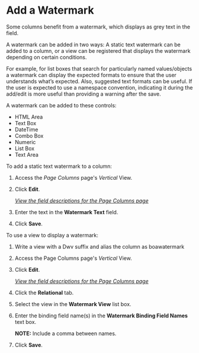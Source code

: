 # Add a Watermark

Some columns benefit from a watermark, which displays as grey text in
the field.

A watermark can be added in two ways: A static text watermark can be
added to a column, or a view can be registered that displays the
watermark depending on certain conditions.

For example, for list boxes that search for particularly named
values/objects a watermark can display the expected formats to ensure
that the user understands what’s expected. Also, suggested text formats
can be useful. If the user is expected to use a namespace convention,
indicating it during the add/edit is more useful than providing a
warning after the save.

A watermark can be added to these controls:

  - HTML Area
  - Text Box
  - DateTime
  - Combo Box
  - Numeric
  - List Box
  - Text Area

To add a static text watermark to a column:

1.  <span id="Column Properties Navigation" class="popUpLink">Access the
    *Page Columns* page</span>'s *Vertical* View.

2.  Click **Edit**.
    
    *[View the field descriptions for the Page Columns
    page](../Sys_Admin/Page_Desc/Page_Columns_H.htm)*

3.  Enter the text in the **Watermark Text** field.

4.  Click **Save**.

To use a view to display a watermark:

1.  Write a view with a Dwv suffix and alias the column as boawatermark

2.  Access the Page Columns page's *Vertical* View.

3.  Click **Edit**.
    
    *[View the field descriptions for the Page Columns
    page](../Sys_Admin/Page_Desc/Page_Columns_H.htm)*

4.  Click the **Relational** tab.

5.  Select the view in the **Watermark View** list box.

6.  Enter the binding field name(s) in the **Watermark Binding Field
    Names** text box.
    
    **NOTE:** Include a comma between names.

7.  Click **Save**.
